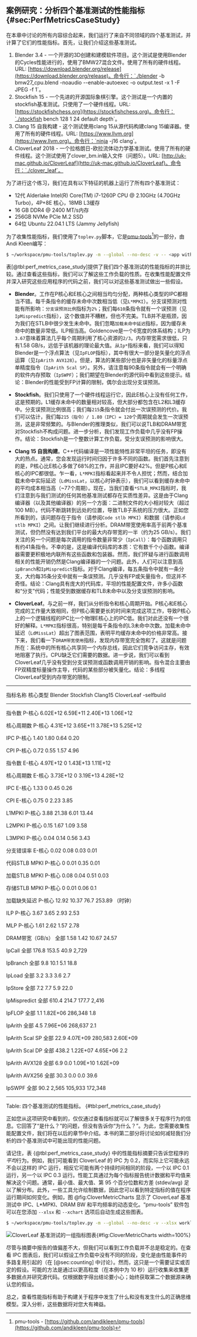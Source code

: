 ## 案例研究：分析四个基准测试的性能指标 {#sec:PerfMetricsCaseStudy}

在本章中讨论的所有内容综合起来，我们运行了来自不同领域的四个基准测试，并计算了它们的性能指标。首先，让我们介绍这些基准测试。

1. Blender 3.4 - 一个开源的3D创建和建模软件项目。这个测试是使用Blender的Cycles性能进行的，使用了BMW27混合文件。使用了所有的硬件线程。URL: [https://download.blender.org/release](https://download.blender.org/release)。命令行：`./blender -b bmw27_cpu.blend -noaudio --enable-autoexec -o output.test -x 1 -F JPEG -f 1`。
2. Stockfish 15 - 一个先进的开源国际象棋引擎。这个测试是一个内置的stockfish基准测试。只使用了一个硬件线程。URL: [https://stockfishchess.org](https://stockfishchess.org)。命令行：`./stockfish bench 128 1 24 default depth`。
3. Clang 15 自我构建 - 这个测试使用clang 15从源代码构建clang 15编译器。使用了所有的硬件线程。URL: [https://www.llvm.org](https://www.llvm.org)。命令行：`ninja -j16 clang`。
4. CloverLeaf 2018 - 一个拉格朗日-欧拉流体动力学基准测试。使用了所有的硬件线程。这个测试使用了clover_bm.in输入文件（问题5）。URL: [http://uk-mac.github.io/CloverLeaf](http://uk-mac.github.io/CloverLeaf)。命令行：`./clover_leaf`。

为了进行这个练习，我们在具有以下特征的机器上运行了所有四个基准测试：

- 12代 Alderlake Intel(R) Core(TM) i7-1260P CPU @ 2.10GHz (4.70GHz Turbo)，4P+8E 核心，18MB L3缓存
- 16 GB DDR4 @ 2400 MT/s内存
- 256GB NVMe PCIe M.2 SSD
- 64位 Ubuntu 22.04.1 LTS (Jammy Jellyfish)

[TODO]: 添加使用的编译器版本和编译器选项

为了收集性能指标，我们使用了`toplev.py`脚本，它是[pmu-tools](https://github.com/andikleen/pmu-tools)[^1]的一部分，由Andi Kleen编写：

```bash
$ ~/workspace/pmu-tools/toplev.py -m --global --no-desc -v -- <app with args>
```

表[@tbl:perf_metrics_case_study]提供了我们四个基准测试的性能指标的并排比较。通过查看这些指标，我们可以了解这些工作负载的性质。在收集性能配置文件并深入研究这些应用程序的代码之前，我们可以对这些基准测试做出一些假设。

* **Blender**。工作在P核心和E核心之间相当均匀分配，两种核心类型的IPC都相当不错。每千条指令的缓存未命中次数相当低（见`L*MPKI`）。分支误预测对性能有所影响：`分支误预测比例`指标为`2%`；我们每`610`条指令就有一个误预测（见`IpMispredict`指标），这个数值并不糟糕，但也不完美。TLB并不是瓶颈，因为我们在STLB中很少发生未命中。我们忽略`加载未命中延迟`指标，因为缓存未命中的数量非常低。ILP相当高。Goldencove是一个6宽度的体系结构；ILP为`3.67`意味着算法几乎每个周期利用了核心资源的`2/3`。内存带宽需求很低，只有1.58 GB/s，远低于该机器的理论最大值。从`Ip*`指标来看，我们可以得知Blender是一个浮点算法（见`IpFLOP`指标），其中有很大一部分是矢量化的浮点运算（见`IpArith AVX128`）。但是，算法的某些部分也是非矢量化的标量浮点单精度指令（`IpArith Scal SP`）。另外，请注意每90条指令就会有一个明确的软件内存预取（`IpSWPF`）；我们期望在Blender的源代码中看到这些提示。结论：Blender的性能受到FP计算的限制，偶尔会出现分支误预测。

* **Stockfish**。我们只使用了一个硬件线程运行它，因此E核心上没有任何工作，这是预期的。L1缓存未命中的数量相对较高，但大部分都包含在L2和L3缓存中。分支误预测比例很高；我们每`215`条指令就会付出一次误预测的代价。我们可以估计，我们每`215（指令）/ 1.80（IPC）= 120`个周期就会发生一次误预测，这是非常频繁的。与Blender的推理类似，我们可以说TLB和DRAM带宽对Stockfish不构成问题。进一步分析，我们发现工作负载中几乎没有FP操作。结论：Stockfish是一个整数计算工作负载，受分支误预测的影响很大。

* **Clang 15 自我构建**。C++代码编译是一项性能特性非常平坦的任务，即没有大的热点。通常，您会发现运行时间归因于许多不同的函数。我们首先注意到的是，P核心比E核心多做了68%的工作，并且IPC要好42%。但是P核心和E核心的IPC都很低。乍一看，`L*MPKI`指标看起来并不令人担忧；然而，结合加载未命中实际延迟（`LdMissLat`，以核心时钟表示），我们可以看到缓存未命中的平均成本相当高（~77个周期）。现在，当我们查看`*STLB_MPKI`指标时，我们注意到与我们测试的任何其他基准测试都存在实质性差异。这是由于Clang编译器（以及其他编译器）的另一个方面：二进制文件的大小相对较大（超过100 MB）。代码不断跳转到远处的位置，导致TLB子系统的压力很大。正如您所看到的，该问题存在于指令（请参阅`Code stlb MPKI`）和数据（请参阅`Ld stlb MPKI`）之间。让我们继续进行分析。DRAM带宽使用率高于前两个基准测试，但仍然没有达到我们平台的最大内存带宽的一半（约为25 GB/s）。我们关注的另一个问题是每次调用的指令数量非常少（`IpCall`）：每个函数调用只有约41条指令。不幸的是，这是编译代码库的本质：它有数千个小函数。编译器需要更积极地内联所有这些函数和包装器。然而，我们怀疑与进行函数调用相关的性能开销仍然是Clang编译器的一个问题。此外，人们可以注意到高`ipBranch`和`IpMispredict`指标。对于Clang编译，每五条指令中就有一条分支，大约每35条分支中就有一条误预测。几乎没有FP或矢量指令，但这并不奇怪。结论：Clang具有庞大的代码库，平坦的性能配置文件，许多小函数和“分支”代码；性能受到数据缓存和TLB未命中以及分支误预测的影响。

[TODO]: 令人疑惑的是，P核和E核完成的工作量大致相同，但P核需要更长的时间来完成这些工作，导致P核上一个逻辑线程的IPC低于一个物理E核。目前我们还没有对此现象很好的解释。

* **CloverLeaf**。与之前一样，我们从分析指令和核心周期开始。P核心和E核心完成的工作量大致相同，但P核心需要更长的时间来完成这项工作，导致P核心上的一个逻辑线程的IPC比一个物理E核心上的IPC低。我们对此还没有一个很好的解释。`L*MPKI`指标很高，特别是每千条指令的L3未命中次数。加载未命中延迟（`LdMissLat`）超出了图表范围，表明平均缓存未命中的价格非常高。接下来，我们看一下`DRAM带宽使用`指标，发现内存带宽完全饱和了。这就是问题所在：系统中的所有核心共享同一个内存总线，因此它们竞争访问主存，有效地阻塞了执行。CPU缺乏它们需要的数据。进一步说，我们可以看到CloverLeaf几乎没有受到分支误预测或函数调用开销的影响。指令混合主要由FP双精度标量操作主导，代码的某些部分被矢量化。结论：多线程CloverLeaf受到内存带宽的限制。

--------------------------------------------------------------------------
指标名称          核心类型      Blender     Stockfish   Clang15     CloverLeaf
                                                    -selfbuild
--------------- ----------- ----------- ----------- ----------- -------------
指令数           P-核心      6.02E+12    6.59E+11      2.40E+13   1.06E+12

核心周期数        P-核心      4.31E+12    3.65E+11      3.78E+13   5.25E+12

IPC             P-核心      1.40        1.80          0.64       0.20

CPI             P-核心      0.72        0.55          1.57       4.96

指令数           E-核心      4.97E+12    0             1.43E+13   1.11E+12

核心周期数        E-核心      3.73E+12    0             3.19E+13   4.28E+12

IPC             E-核心      1.33        0             0.45       0.26

CPI             E-核心      0.75        0             2.23       3.85

L1MPKI          P-核心      3.88        21.38         6.01       13.44

L2MPKI          P-核心      0.15        1.67          1.09       3.58

L3MPKI          P-核心      0.04        0.14          0.56       3.43

分支错误率        E-核心      0.02        0.08          0.03       0.01

代码STLB MPKI    P-核心      0           0.01          0.35       0.01

加载STLB MPKI    P-核心      0.08        0.04           0.51       0.03

存储STLB MPKI    P-核心      0           0.01           0.06       0.1

加载缺失延迟      P-核心      12.92       10.37          76.7       253.89
（时钟）

ILP             P-核心      3.67        3.65          2.93       2.53

MLP             P-核心      1.61        2.62          1.57       2.78

DRAM带宽（GB/s）  全部       1.58        1.42          10.67      24.57

IpCall           全部       176.8       153.5         40.9       2,729

IpBranch         全部       9.8         10.1          5.1        18.8

IpLoad           全部       3.2         3.3           3.6        2.7

IpStore          全部       7.2         7.7           5.9        22.0

IpMispredict     全部       610.4       214.7         177.7      2,416

IpFLOP           全部       1.1         1.82E+06      286,348    1.8

IpArith          全部       4.5         7.96E+06      268,637    2.1

IpArith Scal SP  全部       22.9        4.07E+09      280,583    2.60E+09

IpArith Scal DP  全部       438.2       1.22E+07      4.65E+06   2.2

IpArith AVX128   全部       6.9         0.0           1.09E+10   1.62E+09

IpArith AVX256   全部       30.3        0.0           0.0        39.6

IpSWPF           全部       90.2        2,565         105,933    172,348

--------------------------------------------------------------------------

Table: 四个基准测试的性能指标。 {#tbl:perf_metrics_case_study}

正如您从这项研究中看到的，仅仅通过查看指标就可以了解很多关于程序行为的信息。它回答了“是什么？”的问题，但没有告诉你“为什么？”。为此，您需要收集性能配置文件，我们将在以后的章节中介绍。本书的第二部分将讨论如何减轻我们分析的四个基准测试中可能出现的性能问题。

请记住，表 {@tbl:perf_metrics_case_study} 中的性能指标摘要只告诉您程序的*平均*行为。例如，我们可能看到 CloverLeaf 的 IPC 为 0.2，而实际上它可能永远不会以这样的 IPC 运行，相反它可能有两个持续时间相同的阶段，一个以 IPC 0.1 运行，另一个以 IPC 0.3 运行。性能工具通过为每个指标报告统计数据和平均值来解决这个问题。通常，最小值、最大值、第 95 个百分位数和方差 (stdev/avg) 足以了解分布。此外，一些工具允许绘制数据，因此您可以看到特定指标的值在程序运行期间如何变化。例如，图 @fig:CloverMetricCharts 显示了 CloverLeaf 基准测试中 IPC、L*MPKI、DRAM BW 和平均频率的动态变化。“pmu-tools” 软件包可以在您添加 `--xlsx` 和 `--xchart` 选项后自动生成这些图表。

```bash
$ ~/workspace/pmu-tools/toplev.py -m --global --no-desc -v --xlsx workload.xlsx –xchart -- ./clover_leaf
```

![CloverLeaf 基准测试的一组指标图表](../../img/terms-and-metrics/CloverMetricCharts2.png){#fig:CloverMetricCharts width=100%}

[TODO]: 描述图表。

尽管与摘要中报告的值偏差不大，但我们可以看到工作负载并不总是稳定的。在查看 IPC 图表后，我们可以假设工作负载中没有不同的阶段，变化是由性能事件的多路复用引起的（在 [@sec:counting] 中讨论）。然而，这只是一个需要证实或否定的假设。可能的方法是通过以更高粒度（在本例中为 10 秒）运行收集来收集更多数据点并研究源代码。仅根据数字得出结论要小心；始终获取第二个数据源来确认您的假设。

总之，查看性能指标有助于构建关于程序中发生了什么和没有发生什么的正确思维模型。深入分析，这些数据将对您大有裨益。


[^1]: pmu-tools - [https://github.com/andikleen/pmu-tools](https://github.com/andikleen/pmu-tools)